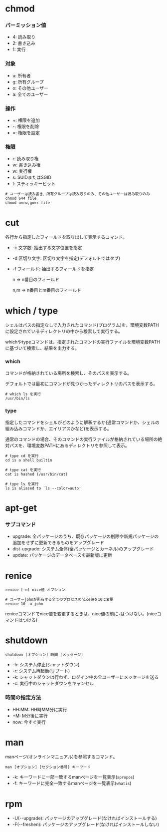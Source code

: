 # chmod

### パーミッション値  

- 4: 読み取り
- 2: 書き込み
- 1: 実行

### 対象

- u: 所有者
- g: 所有グループ
- o: その他ユーザー
- a: 全てのユーザー

### 操作

- +: 権限を追加
- -: 権限を削除
- =: 権限を設定

### 権限

- r: 読み取り権
- w: 書き込み権
- w: 実行権
- s: SUIDまたはSGID
- t: スティッキービット

```
# ユーザーは読み書き、所有グループは読み取りのみ、その他ユーザーは読み取りのみ
chmod 644 file
chmod u=rw,go=r file
```

# cut

各行から指定したフィールドを取り出して表示するコマンド。

- -c 文字数: 抽出する文字位置を指定
- -d 区切り文字: 区切り文字を指定(デフォルトではタブ)
- -f フィールド: 抽出するフィールドを指定

  n => n番目のフィールド

  n,m => n番目とm番目のフィールド

# which / type

シェルはパスの指定なしで入力されたコマンド(プログラム)を、環境変数PATHに設定されているディレクトリの中から検索して実行する。

whichやtypeコマンドは、指定されたコマンドの実行ファイルを環境変数PATHに基づいて検索し、結果を出力する。

### which

コマンドが格納されている場所を検索し、そのパスを表示する。

デフォルトでは最初にコマンドが見つかったディレクトリのパスを表示する。

```
# which ls を実行
/usr/bin/ls
```

### type

指定したコマンドをシェルがどのように解釈するか(通常コマンドか、シェルの組み込みコマンドか、エイリアスかなど)を表示する。

通常のコマンドの場合、そのコマンドの実行ファイルが格納されている場所の絶対パスを、環境変数PATHにあるディレクトリを参照して表示。

```
# type cd を実行
cd is a shell builtin

# type cat を実行
cat is hashed (/usr/bin/cat)

# type ls を実行
ls is aliased to `ls --color=auto'
```

# apt-get

### サブコマンド

- upgrade: 全パッケージのうち、既存パッケージの削除や新規パッケージの追加をせずに更新できるものをアップグレード
- dist-upgrade: システム全体(全パッケージとカーネル)のアップグレード
- update: パッケージのデータベースを最新版に更新

# renice

```
renice [-n] nice値 オプション
```

```
# ユーザーjohnが所有する全てのプロセスのnice値を10に変更
renice 10 -u john
```

reniceコマンドでnice値を変更するときは、nice値の前に`-`はつけない。(niceコマンドはつける)

# shutdown

```
shutdown [オプション] 時間 [メッセージ]
```

- -h: システム停止(シャットダウン)
- -r: システム再起動(リブート)
- -k: シャットダウンは行わず、ログイン中の全ユーザーにメッセージを送る
- -c: 実行中のシャットダウンをキャンセル

### 時間の指定方法

- HH:MM: HH時MM分に実行
- +M: M分後に実行
- now: 今すぐ実行

# man

manページ(オンラインマニュアル)を参照するコマンド。

```
man [オプション] [セクション番号] キーワード
```

- -k: キーワードに一部一致するmanページを一覧表示(`apropos`)
- -f: キーワードに完全一致するmanページを一覧表示(`whatis`)

# rpm

- -U(--upgrade): パッケージのアップグレード(なければインストールする)
- -F(--freshen): パッケージのアップグレード(なければインストールしない)

